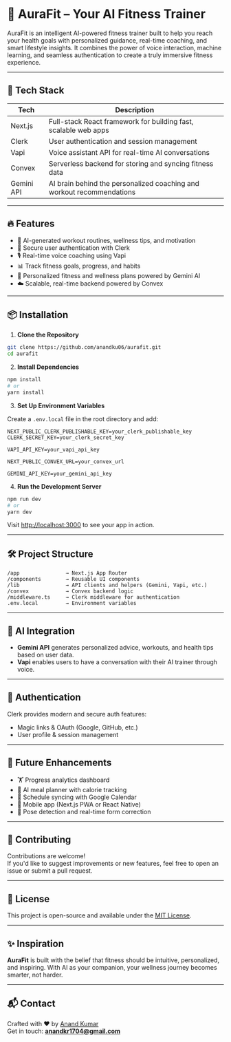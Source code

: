 # 🌿 AuraFit – Your AI Fitness Trainer

AuraFit is an intelligent AI-powered fitness trainer built to help you reach your health goals with personalized guidance, real-time coaching, and smart lifestyle insights. It combines the power of voice interaction, machine learning, and seamless authentication to create a truly immersive fitness experience.

---

## 🚀 Tech Stack

| Tech         | Description                                                             |
|--------------|-------------------------------------------------------------------------|
| Next.js      | Full-stack React framework for building fast, scalable web apps         |
| Clerk        | User authentication and session management                              |
| Vapi         | Voice assistant API for real-time AI conversations                      |
| Convex       | Serverless backend for storing and syncing fitness data                 |
| Gemini API   | AI brain behind the personalized coaching and workout recommendations   |

---

## 🔥 Features

- 🤖 AI-generated workout routines, wellness tips, and motivation
- 🔐 Secure user authentication with Clerk
- 🎙️ Real-time voice coaching using Vapi
- 📊 Track fitness goals, progress, and habits
- 🧘 Personalized fitness and wellness plans powered by Gemini AI
- ☁️ Scalable, real-time backend powered by Convex

---

## 📦 Installation

1. **Clone the Repository**

```bash
git clone https://github.com/anandku06/aurafit.git
cd aurafit
```

2. **Install Dependencies**

```bash
npm install
# or
yarn install
```

3. **Set Up Environment Variables**

Create a `.env.local` file in the root directory and add:

```env
NEXT_PUBLIC_CLERK_PUBLISHABLE_KEY=your_clerk_publishable_key
CLERK_SECRET_KEY=your_clerk_secret_key

VAPI_API_KEY=your_vapi_api_key

NEXT_PUBLIC_CONVEX_URL=your_convex_url

GEMINI_API_KEY=your_gemini_api_key
```

4. **Run the Development Server**

```bash
npm run dev
# or
yarn dev
```

Visit [http://localhost:3000](http://localhost:3000) to see your app in action.

---

## 🛠️ Project Structure

```
/app               → Next.js App Router
/components        → Reusable UI components
/lib               → API clients and helpers (Gemini, Vapi, etc.)
/convex            → Convex backend logic
/middleware.ts     → Clerk middleware for authentication
.env.local         → Environment variables
```

---

## 🧠 AI Integration

- **Gemini API** generates personalized advice, workouts, and health tips based on user data.
- **Vapi** enables users to have a conversation with their AI trainer through voice.

---

## 🔐 Authentication

Clerk provides modern and secure auth features:
- Magic links & OAuth (Google, GitHub, etc.)
- User profile & session management

---

## 🧪 Future Enhancements

- 🏋️ Progress analytics dashboard
- 🥗 AI meal planner with calorie tracking
- 📅 Schedule syncing with Google Calendar
- 📱 Mobile app (Next.js PWA or React Native)
- 🧍 Pose detection and real-time form correction

---

## 🙌 Contributing

Contributions are welcome!  
If you'd like to suggest improvements or new features, feel free to open an issue or submit a pull request.

---

## 📄 License

This project is open-source and available under the [MIT License](LICENSE).

---

## ✨ Inspiration

**AuraFit** is built with the belief that fitness should be intuitive, personalized, and inspiring. With AI as your companion, your wellness journey becomes smarter, not harder.

---

## 📬 Contact

Crafted with ❤️ by [Anand Kumar](https://github.com/anandku06)  
Get in touch: **anandkr1704@gmail.com**